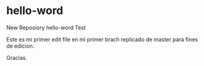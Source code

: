# hello-word
New Reposiory hello-word Test

Este es mi primer edit file en mi primer brach replicado de master para fines de edicion.

Gracias.
